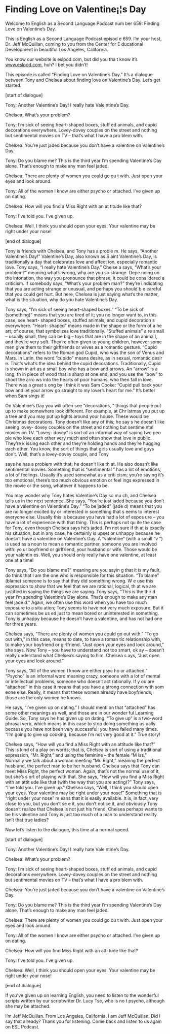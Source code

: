 # Finding Love on Valentine¡¦s Day

Welcome to English as a Second Language Podcast num ber 659: Finding Love on Valentine’s Day.

This is English as a Second Language Podcast episod e 659.  I’m your host, Dr. Jeff McQuillan, coming to you from the Center for E ducational Development in beautiful Los Angeles, California.

You know our website is eslpod.com, but did you tha t know it’s www.eslpod.com, huh?  I bet you didn’t!

This episode is called “Finding Love on Valentine’s  Day.”  It’s a dialogue between Tony and Chelsea about finding love on Valentine’s Day.  Let’s get started.

[start of dialogue]

Tony:  Another Valentine’s Day!  I really hate Vale ntine’s Day.

Chelsea:  What’s your problem?

Tony:  I’m sick of seeing heart-shaped boxes, stuff ed animals, and cupid decorations everywhere.  Lovey-dovey couples on the  street and nothing but sentimental movies on TV – that’s what I have a pro blem with.

Chelsea:  You’re just jaded because you don’t have a valentine on Valentine’s Day.

Tony:  Do you blame me?  This is the third year I’m  spending Valentine’s Day alone.  That’s enough to make any man feel jaded.

Chelsea:  There are plenty of women you could go ou t with.  Just open your eyes and look around.

Tony:  All of the women I know are either psycho or  attached.  I’ve given up on dating.

Chelsea:  How will you find a Miss Right with an at titude like that?

Tony:  I’ve told you.  I’ve given up.

Chelsea:  Well, I think you should open your eyes.  Your valentine may be right under your nose!

[end of dialogue]

Tony is friends with Chelsea, and Tony has a proble m.  He says, “Another Valentine’s Day!”  Valentine’s Day, also known as S aint Valentine’s Day, is traditionally a day that celebrates love and affect ion, especially romantic love. Tony says, “I really hate Valentine’s Day.”  Chelse a says, “What’s your problem?” meaning what’s wrong, why are you so strange.  Depe nding on the intonation, the way you pronounce that phrase, it could be cons idered a criticism.  If somebody says, “What’s your problem man?” they’re i ndicating that you are acting strange or unusual, and perhaps you should b e careful that you could get hurt.  But here, Chelsea is just saying what’s the matter, what is the situation, why do you hate Valentine’s Day.

Tony says, “I’m sick of seeing heart-shaped boxes.”   “To be sick of (something)” means that you are tired of it; you no longer want to, in this case, see heart- shaped boxes, stuffed animals, and cupid decoration s everywhere.  “Heart- shaped” means made in the shape or the form of a he art; of course, that symbolizes love traditionally.  “Stuffed animals” a re small – usually small, they can be big – toys that are in the shape of an anima l, and they’re very soft. They’re often given to young children, however some  men give them to their girlfriends or wives as a romantic gesture.  “Cupid  decorations” refers to the Roman god Cupid, who was the son of Venus and Mars.   In Latin, the word “cupido” means desire, as in sexual, romantic desir e.  That’s what’s the idea behind the cupid decorations.  Traditionally, Cupid  is shown in art as a small boy who has a bow and arrows.  An “arrow” is a long, th in piece of wood that is sharp at one end, and you use the “bow” to shoot the arro ws into the hearts of poor humans, who then fall in love.  There was a great s ong by I think it was Sam Cooke: “Cupid pull back your bow and let your arrow  go straight to my lover’s heart for me.”  It’s better when Sam sings it!

On Valentine’s Day you will often see “decorations, ” things that people put up to make somewhere look different.  For example, at Chr istmas you put up a tree and you may put up lights around your house.  These  would be Christmas decorations.  Tony doesn’t like any of this; he say s he doesn’t like seeing lovey- dovey couples on the street and nothing but sentime ntal movies on TV.  “Lovey- dovey” is sort of an informal way of saying two peo ple who love each other very much and often show that love in public.  They’re k issing each other and they’re holding hands and they’re hugging each other.  You know, the sort of things that girls usually love and guys don’t.  Well, that’s a lovey-dovey couple, and Tony

says he has a problem with that; he doesn’t like th at.  He also doesn’t like sentimental movies.  Something that is “sentimental ” has a lot of emotions, a lot of feelings.  Usually it’s used somewhat as a criti cism; you’re saying it’s too emotional, there’s too much obvious emotion or feel ings expressed in the movie or the song, whatever it happens to be.

You may wonder why Tony hates Valentine’s Day so mu ch, and Chelsea tells us in the next sentence.  She says, “You’re just jaded  because you don’t have a valentine on Valentine’s Day.”  “To be jaded” (jade d) means that you are no longer excited by or interested in something that s eems to interest everyone else. Usually this is because you have had a lot of expos ure – you have a lot of experience with that thing.  This is perhaps not qu ite the case for Tony, even though Chelsea says he’s jaded.  I’m not sure if th at is exactly his situation, but in any case, he certainly is upset or unhappy because he doesn’t have a valentine on Valentine’s Day.  A “valentine” (with a small “v ”) is used as a noun to mean a romantic partner, someone you are involved with: yo ur boyfriend or girlfriend, your husband or wife.  Those would be your valentin es.  Well, you should only really have one valentine, at least one at a time!

Tony says, “Do you blame me?” meaning are you sayin g that it is my fault, do think that I am the one who is responsible for this  situation.  “To blame” (blame) someone is to say that they did something wrong.  W e use this expression to show that we feel that we are rational, logical, th at we are justified in saying the things we are saying.  Tony says, “This is the thir d year I’m spending Valentine’s Day alone.  That’s enough to make any man feel jade d.”  Again, we often use this word when you have too much exposure to a situ ation; Tony seems to have not very much exposure.  But it can sometimes be us ed just to mean bored or uninterested in something.  Tony is unhappy because  he doesn’t have a valentine, and has not had one for three years.

Chelsea says, “There are plenty of women you could go out with.”  “To go out with,” in this case, means to date, to have a roman tic relationship with, to make your boyfriend or girlfriend.  “Just open your eyes  and look around,” she says. Now Tony – you have to understand not too smart, ok ay – doesn’t really understand what Chelsea’s saying to him.  Chelsea s ays, “Just open your eyes and look around.”

Tony says, “All of the women I know are either psyc ho or attached.”  “Psycho” is an informal word meaning crazy, someone with a lot of mental or intellectual problems, someone who doesn’t act rationally.  If y ou are “attached” in this case it means that you have a strong connection with som eone else.  Really, it means that these women already have boyfriends; those are  the only women he knows.

He says, “I’ve given up on dating.”  I should menti on that “attached” has some other meanings as well, and those are in our wonder ful Learning Guide.  So, Tony says he has given up on dating.  “To give up” is a two-word phrasal verb, which means in this case to stop doing something us ually because you have not been very successful; you have failed many times.  “I’m going to give up cooking, because I’m not very good at it.”  True story!

Chelsea says, “How will you find a Miss Right with an attitude like that?”  This is kind of a play on words; that is, Chelsea is sort of using a traditional expression, “Mr. Right,” and using the feminine – the female “M iss.”  Normally we talk about a woman meeting “Mr. Right,” meaning the perfect husb and, the perfect man to be her husband.  Chelsea says that Tony can meet Miss Right, the perfect woman. Again, that’s not the normal use of it, but she’s s ort of playing with that.  She says, “How will you find a Miss Right with an attit ude like that (with the way that you are acting)?”  Tony says, “I’ve told you.  I’ve  given up.”  Chelsea says, “Well, I think you should open your eyes.  Your valentine may be right under your nose!”  Something that is “right under your nose” m eans that it is easily available. It is, in fact, very close to you, but you don’t se e it, you don’t notice it, and obviously Tony doesn’t realize that Chelsea is not just his friend, Chelsea perhaps wants to be his valentine and Tony is just too much of a man to understand reality.  Isn’t that true ladies?

Now let’s listen to the dialogue, this time at a normal speed.

[start of dialogue]

Tony:  Another Valentine’s Day!  I really hate Vale ntine’s Day.

Chelsea:  What’s your problem?

Tony:  I’m sick of seeing heart-shaped boxes, stuff ed animals, and cupid decorations everywhere.  Lovey-dovey couples on the  street and nothing but sentimental movies on TV – that’s what I have a pro blem with.

Chelsea:  You’re just jaded because you don’t have a valentine on Valentine’s Day.

Tony:  Do you blame me?  This is the third year I’m  spending Valentine’s Day alone.  That’s enough to make any man feel jaded.

Chelsea:  There are plenty of women you could go ou t with.  Just open your eyes and look around.

 Tony:  All of the women I know are either psycho or  attached.  I’ve given up on dating.

Chelsea:  How will you find Miss Right with an atti tude like that?

Tony:  I’ve told you.  I’ve given up.

Chelsea:  Well, I think you should open your eyes.  Your valentine may be right under your nose!

[end of dialogue]

If you’ve given up on learning English, you need to  listen to the wonderful scripts written by our scriptwriter Dr. Lucy Tse, who is no t psycho, although she may be attached.

I’m Jeff McQuillan.  From Los Angeles, California, I am Jeff McQuillan.  Did I say that already?  Thank you for listening.  Come back and listen to us again on ESL Podcast.



